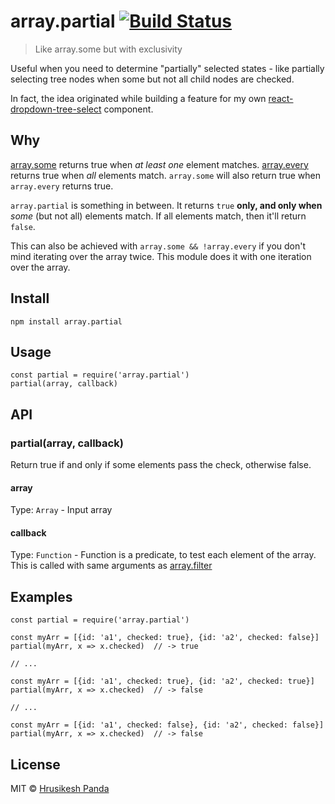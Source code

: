 # array.partial [![Build Status](https://travis-ci.org/mrchief/array.partial.svg?branch=master)](https://travis-ci.org/mrchief/array.partial)

> Like array.some but with exclusivity

Useful when you need to determine "partially" selected states - like partially selecting tree nodes when some but not all child nodes are checked.

In fact, the idea originated while building a feature for my own [react-dropdown-tree-select](https://github.com/dowjones/react-dropdown-tree-select) component.

## Why

[array.some](https://developer.mozilla.org/en-US/docs/Web/JavaScript/Reference/Global_Objects/Array/some) returns true when _at least one_ element matches. [array.every](https://developer.mozilla.org/en-US/docs/Web/JavaScript/Reference/Global_Objects/Array/every) returns true when _all_ elements match. `array.some` will also return true when `array.every` returns true.

`array.partial` is something in between. It returns `true` **only, and only when** _some_ (but not all) elements match. If all elements match, then it'll return `false`.

This can also be achieved with `array.some && !array.every` if you don't mind iterating over the array twice. This module does it with one iteration over the array.

## Install

```
npm install array.partial
```

## Usage

```
const partial = require('array.partial')
partial(array, callback)
```

## API

### partial(array, callback)

Return true if and only if some elements pass the check, otherwise false.

#### array

Type: `Array` - Input array

#### callback

Type: `Function` - Function is a predicate, to test each element of the array. This is called with same arguments as [array.filter](https://developer.mozilla.org/en-US/docs/Web/JavaScript/Reference/Global_Objects/Array/filter)

## Examples

```
const partial = require('array.partial')

const myArr = [{id: 'a1', checked: true}, {id: 'a2', checked: false}]
partial(myArr, x => x.checked)  // -> true

// ...

const myArr = [{id: 'a1', checked: true}, {id: 'a2', checked: true}]
partial(myArr, x => x.checked)  // -> false

// ...

const myArr = [{id: 'a1', checked: false}, {id: 'a2', checked: false}]
partial(myArr, x => x.checked)  // -> false
```

## License

MIT © [Hrusikesh Panda](https://about.me/hkpanda)

